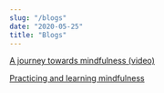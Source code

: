 ```yaml
---
slug: "/blogs"
date: "2020-05-25"
title: "Blogs"
---
```


[A journey towards mindfulness (video)](/blogs/mindfulness-journey)

[Practicing and learning mindfulness](/blogs/learning-and-practicing)